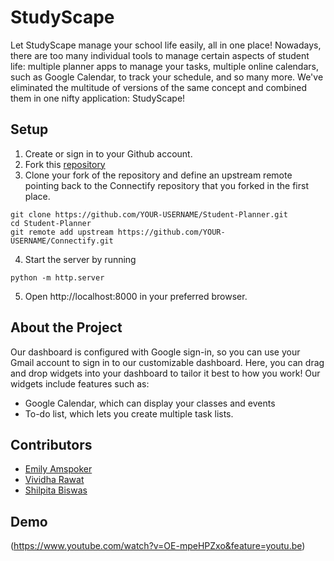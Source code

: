 # StudyScape

Let StudyScape manage your school life easily, all in one place! Nowadays, there are too many individual tools to manage certain aspects of student life: multiple planner apps to manage your tasks, multiple online calendars, such as Google Calendar, to track your schedule, and so many more. We've eliminated the multitude of versions of the same concept and combined them in one nifty application: StudyScape!

## Setup
1. Create or sign in to your Github account.
2. Fork this [repository](https://github.com/MLH-Fellowship/Student-Planner)
3. Clone your fork of the repository and define an upstream remote pointing back to the Connectify repository that you forked in the first place.
```
git clone https://github.com/YOUR-USERNAME/Student-Planner.git
cd Student-Planner
git remote add upstream https://github.com/YOUR-USERNAME/Connectify.git
```
4. Start the server by running
```
python -m http.server
```
5. Open http://localhost:8000 in your preferred browser. 

## About the Project
Our dashboard is configured with Google sign-in, so you can use your Gmail account to sign in to our customizable dashboard. Here, you can drag and drop widgets into your dashboard to tailor it best to how you work! Our widgets include features such as:
 - Google Calendar, which can display your classes and events
 - To-do list, which lets you create multiple task lists. 


## Contributors
 - [Emily Amspoker](https://github.com/eamspoker)
 - [Vividha Rawat](https://github.com/V2dha)
 - [Shilpita Biswas](https://github.com/sh-biswas)
 
 ## Demo
(https://www.youtube.com/watch?v=OE-mpeHPZxo&feature=youtu.be)
